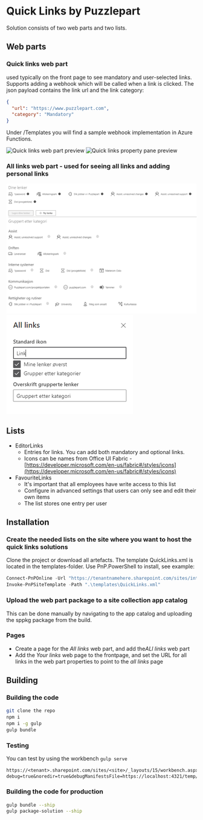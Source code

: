 # Quick Links by Puzzlepart

Solution consists of two web parts and two lists.

## Web parts

### Quick links web part

used typically on the front page to see mandatory and user-selected links. Supports adding a webhook which will be called when a link is clicked. The json payload contains the link url and the link category:

```json
{
  "url": "https://www.puzzlepart.com",
  "category": "Mandatory"
}
```

Under /Templates you will find a sample webhook implementation in Azure Functions.

![Quick links web part preview](./preview/quick_links_webpart_06-12-19png.png "Web part")
![Quick links property pane preview](./preview/quick_links_property_pane_webpart_06-12-19png.png "Property pane")

### All links web part - used for seeing all links and adding personal links

![All links web part preview](./preview/allinks_example.PNG "Web part")
![All links property pane preview](./preview/allinks_propertypane.PNG "Property pane")

## Lists

* EditorLinks
  * Entries for links. You can add both mandatory and optional links.
  * Icons can be names from Office UI Fabric - [https://developer.microsoft.com/en-us/fabric#/styles/icons](https://developer.microsoft.com/en-us/fabric#/styles/icons)
* FavouriteLinks
  * It's important that all employees have write access to this list
  * Configure in advanced settings that users can only see and edit their own items
  * The list stores one entry per user

## Installation

### Create the needed lists on the site where you want to host the quick links solutions

Clone the project or download all artefacts. The template QuickLinks.xml is located in the templates-folder. Use PnP.PowerShell to install, see example:

```powershell
Connect-PnPOnline -Url "https://tenantnamehere.sharepoint.com/sites/intranet" -Interactive
Invoke-PnPSiteTemplate -Path ".\templates\QuickLinks.xml"
```

### Upload the web part package to a site collection app catalog

This can be done manually by navigating to the app catalog and uploading the sppkg package from the build.

### Pages

* Create a page for the *All links* web part, and add the*ALl links* web part
* Add the *Your links* web page to the frontpage, and set the URL for all links in the web part properties to point to the *all links* page

## Building

### Building the code

```bash
git clone the repo
npm i
npm i -g gulp
gulp bundle
```

### Testing
You can test by using the workbench
`gulp serve`


```
https://<tenant>.sharepoint.com/sites/<site>/_layouts/15/workbench.aspx?debug=true&noredir=true&debugManifestsFile=https://localhost:4321/temp/manifests.js
```

### Building the code for production

```bash
gulp bundle --ship
gulp package-solution --ship
```
